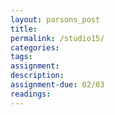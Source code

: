 ```yaml
---  
layout: parsons_post  
title: 
permalink: /studio15/  
categories:   
tags:  
assignment: 
description: 
assignment-due: 02/03
readings: 
---  
```

